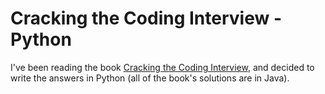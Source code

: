 Cracking the Coding Interview - Python
======================================

I've been reading the book [Cracking the Coding
Interview](http://amzn.to/crack_code), and decided to write the answers in
Python (all of the book's solutions are in Java).
